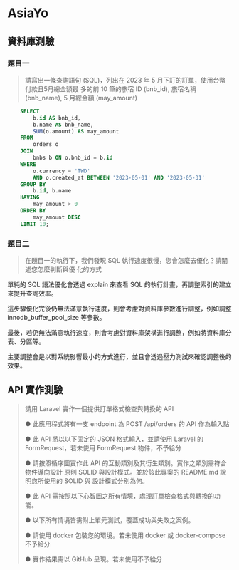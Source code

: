 # AsiaYo

## 資料庫測驗

### 題目一

> 請寫出一條查詢語句 (SQL)，列出在 2023 年 5 月下訂的訂單，使用台幣付款且5月總金額最
多的前 10 筆的旅宿 ID (bnb_id), 旅宿名稱 (bnb_name), 5 月總金額 (may_amount)

```sql
    SELECT
        b.id AS bnb_id,
        b.name AS bnb_name,
        SUM(o.amount) AS may_amount
    FROM
        orders o
    JOIN
        bnbs b ON o.bnb_id = b.id
    WHERE
        o.currency = 'TWD'
        AND o.created_at BETWEEN '2023-05-01' AND '2023-05-31'
    GROUP BY
        b.id, b.name
    HAVING
        may_amount > 0
    ORDER BY
        may_amount DESC
    LIMIT 10;
```

### 題目二

> 在題目一的執行下，我們發現 SQL 執行速度很慢，您會怎麼去優化？請闡述您怎麼判斷與優
化的方式

 單純的 SQL 語法優化會透過 explain 來查看 SQL 的執行計畫，再調整索引的建立來提升查詢效率。

 這步驟優化完後仍無法滿意執行速度，則會考慮對資料庫參數進行調整，例如調整 innodb_buffer_pool_size 等參數。

 最後，若仍無法滿意執行速度，則會考慮對資料庫架構進行調整，例如將資料庫分表、分區等。

 主要調整會是以對系統影響最小的方式進行，並且會透過壓力測試來確認調整後的效果。


 ## API 實作測驗

 > 請用 Laravel 實作一個提供訂單格式檢查與轉換的 API
 >
 > ● 此應用程式將有一支 endpoint 為 POST /api/orders 的 API 作為輸入點
 > 
 > ● 此 API 將以以下固定的 JSON 格式輸入，並請使用 Laravel 的 FormRequest，若未使用 FormRequest 物件，不予給分
 >
 > ● 請按照循序圖實作此 API 的互動類別及其衍生類別。實作之類別需符合物件導向設計
 原則 SOLID 與設計模式。並於該此專案的 README.md 說明您所使用的 SOLID 與
 設計模式分別為何。
 >
 > ● 此 API 需按照以下心智圖之所有情境，處理訂單檢查格式與轉換的功能。
 >
 > ● 以下所有情境皆需附上單元測試，覆蓋成功與失敗之案例。
 >
 > ● 請使用 docker 包裝您的環境。若未使用 docker 或 docker-compose 不予給分
 >
 > ● 實作結果需以 GitHub 呈現。若未使用不予給分
